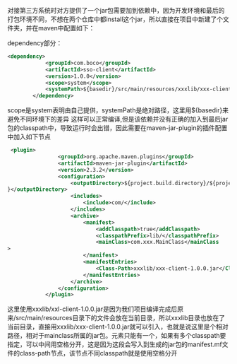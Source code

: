 
对接第三方系统时对方提供了一个jar包需要加到依赖中，因为开发环境和最后的打包环境不同，不想在两个仓库中都install这个jar，所以直接在项目中新建了个文件夹，并在maven中配置如下：

dependency部分：
```xml
<dependency>
            <groupId>com.boco</groupId>
            <artifactId>sso-client</artifactId>
            <version>1.0.0</version>
            <scope>system</scope>
            <systemPath>${basedir}/src/main/resources/xxxlib/xxx-client-1.0.0.jar</systemPath>
        </dependency>
```
scope是system表明由自己提供，systemPath是绝对路径，这里用${basedir}来避免不同环境下的差异
这样可以正常编译,但是该依赖并没有正确的加入到最后jar包的classpath中，导致运行时会出错，因此需要在maven-jar-plugin的插件配置中加入如下<Class-Path>节点

```xml
 <plugin>
                <groupId>org.apache.maven.plugins</groupId>
                <artifactId>maven-jar-plugin</artifactId>
                <version>2.3.2</version>
                <configuration>
                    <outputDirectory>${project.build.directory}/${project.package.name
}</outputDirectory>
                    <includes>
                        <include>com/</include>
                    </includes>
                    <archive>
                        <manifest>
                            <addClasspath>true</addClasspath>
                            <classpathPrefix>lib/</classpathPrefix>
                            <mainClass>com.xxx.MainClass</mainClass
>
                        </manifest>
                        <manifestEntries>
                            <Class-Path>xxxlib/xxx-client-1.0.0.jar</Class-Path>
                        </manifestEntries>
                    </archive>
                </configuration>
            </plugin>
```
这里使用xxxlib/xxl-client-1.0.0.jar是因为我们项目编译完成后原来/src/main/resources目录下的文件会放在当前目录，所以xxxlib目录也放在了当前目录，直接用xxxlib/xxx-client-1.0.0.jar就可以引入，也就是说这里是个相对路径，相对于mainclass所属的jar包。<Class-Path>元素只能有一个，如果有多个classpath要指定，可以中间用空格分开，这是因为这段会写入到生成的jar包的manifest.mf文件的class-path节点，该节点不同classpath就是使用空格分开

